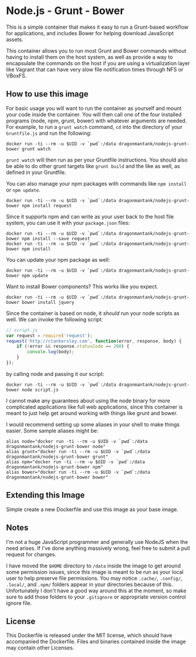 # Node.js - Grunt - Bower 

This is a simple container that makes it easy to run a Grunt-based workflow for applications, and includes Bower for
helping download JavaScript assets.

This container allows you to run most Grunt and Bower commands without having to install them on the host system, as 
well as provide a way to encapsulate the commands on the host if you are using a virtualization layer like Vagrant that 
can have very slow file notification times through NFS or VBoxFS.

## How to use this image

For basic usage you will want to run the container as yourself and mount your code inside the container. You will then
call one of the four installed programs (node, npm, grunt, bower) with whatever arguments are needed. For example, to 
run a `grunt watch` command, `cd` into the directory of your `Gruntfile.js` and run the following:

    docker run -ti --rm -u $UID -v `pwd`:/data dragonmantank/nodejs-grunt-bower grunt watch
    
`grunt watch` will then run as per your Gruntfile instructions. You should also be able to do other grunt targets like
`grunt build` and the like as well, as defined in your Gruntfile.

You can also manage your npm packages with commands like `npm install` or `npm update`. 

    docker run -ti --rm -u $UID -v `pwd`:/data dragonmantank/nodejs-grunt-bower npm install request
    
Since it supports npm and can write as your user back to the host file system, you can use it with your `package.json` files:

    docker run -ti --rm -u $UID -v `pwd`:/data dragonmantank/nodejs-grunt-bower npm install --save request
    docker run -ti --rm -u $UID -v `pwd`:/data dragonmantank/nodejs-grunt-bower npm install
    
You can update your npm package as well:
    
    docker run -ti --rm -u $UID -v `pwd`:/data dragonmantank/nodejs-grunt-bower npm update
    
Want to install Bower components? This works like you expect.

    docker run -ti --rm -u $UID -v `pwd`:/data dragonmantank/nodejs-grunt-bower bower install jquery
    
Since the container is based on node, it _should_ run your node scripts as well. We can invoke the following script:
 
```javascript
// script.js
var request = require('request');
request('http://ctankersley.com', function(error, response, body) {
    if (!error && response.statusCode == 200) {
        console.log(body);
    }
});
```

by calling node and passing it our script:

    docker run -ti --rm -u $UID -v `pwd`:/data dragonmantank/nodejs-grunt-bower node script.js
    
I cannot make any guarantees about using the node binary for more complicated applications like full web applications,
since this container is meant to just help get around working with things like grunt and bower.
    
I would recommend setting up some aliases in your shell to make things easier. Some sample aliases might be:

    alias node="docker run -ti --rm -u $UID -v `pwd`:/data dragonmantank/nodejs-grunt-bower node"
    alias grunt="docker run -ti --rm -u $UID -v `pwd`:/data dragonmantank/nodejs-grunt-bower grunt"
    alias npm="docker run -ti --rm -u $UID -v `pwd`:/data dragonmantank/nodejs-grunt-bower npm"
    alias bower="docker run -ti --rm -u $UID -v `pwd`:/data dragonmantank/nodejs-grunt-bower bower"
    
## Extending this Image

Simple create a new Dockerfile and use this image as your base image.

## Notes

I'm not a huge JavaScript programmer and generally use NodeJS when the need arises. If I've done anything massively wrong,
feel free to submit a pull request for changes.

I have moved the `$HOME` directory to `/data` inside the image to get around some permission issues, since this image
is meant to be run as your local user to help preserve file permissions. You may notice `.cache/`, `.config/`, `.local/`,
and `.npm/` folders appear in your directories because of this. Unfortunately I don't have a good way around this at
the moment, so make sure to add those folders to your `.gitignore` or appropriate version control ignore file.

## License

This Dockerfile is released under the MIT license, which should have accompanied the Dockerfile. Files and
binaries contained inside the image may contain other Licenses. 